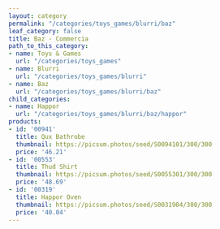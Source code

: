 ```yaml
---
layout: category
permalink: "/categories/toys_games/blurri/baz"
leaf_category: false
title: Baz - Commercia
path_to_this_category:
- name: Toys & Games
  url: "/categories/toys_games"
- name: Blurri
  url: "/categories/toys_games/blurri"
- name: Baz
  url: "/categories/toys_games/blurri/baz"
child_categories:
- name: Happor
  url: "/categories/toys_games/blurri/baz/happor"
products:
- id: '00941'
  title: Qux Bathrobe
  thumbnail: https://picsum.photos/seed/S0094101/300/300
  price: '46.21'
- id: '00553'
  title: Thud Shirt
  thumbnail: https://picsum.photos/seed/S0055301/300/300
  price: '48.69'
- id: '00319'
  title: Happor Oven
  thumbnail: https://picsum.photos/seed/S0031904/300/300
  price: '40.04'
---
```

